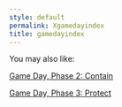 ```yaml
---
style: default
permalink: Xgamedayindex
title: gamedayindex
---
```

You may also like:

[Game Day, Phase 2: Contain](http://scp-wiki.net/gamedaypart2index)

[Game Day, Phase 3: Protect](http://scp-wiki.net/gamedaypart3index)
